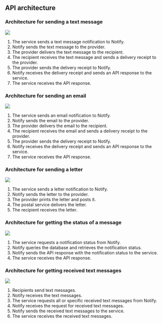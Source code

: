 ## API architecture

### Architecture for sending a text message

![](documentation/images/notify-architecture-text-message-2020.png)

1. The service sends a text message notification to Notify.
1. Notify sends the text message to the provider.
1. The provider delivers the text message to the recipient.
1. The recipient receives the text message and sends a delivery receipt to the provider.
1. The provider sends the delivery receipt to Notify.
1. Notify receives the delivery receipt and sends an API response to the service.
1. The service receives the API response.

### Architecture for sending an email

![](documentation/images/notify-architecture-email-2020.png)

1. The service sends an email notification to Notify.
1. Notify sends the email to the provider.
1. The provider delivers the email to the recipient.
1. The recipient receives the email and sends a delivery receipt to the provider.
1. The provider sends the delivery receipt to Notify.
1. Notify receives the delivery receipt and sends an API response to the service.
1. The service receives the API response.

### Architecture for sending a letter

![](documentation/images/notify-architecture-letter-2020.png)

1. The service sends a letter notification to Notify.
1. Notify sends the letter to the provider.
1. The provider prints the letter and posts it.
1. The postal service delivers the letter.
1. The recipient receives the letter.

### Architecture for getting the status of a message

![](documentation/images/notify-architecture-get-status-2020.png)

1. The service requests a notification status from Notify.
1. Notify queries the database and retrieves the notification status.
1. Notify sends the API response with the notification status to the service.
1. The service receives the API response.

### Architecture for getting received text messages

![](documentation/images/notify-architecture-received-text-messages-2020.png)

1. Recipients send text messages.
1. Notify receives the text messages.
1. The service requests all or specific received text messages from Notify.
1. Notify receives the request for received text messages.
1. Notify sends the received text messages to the service.
1. The service receives the received text messages.
